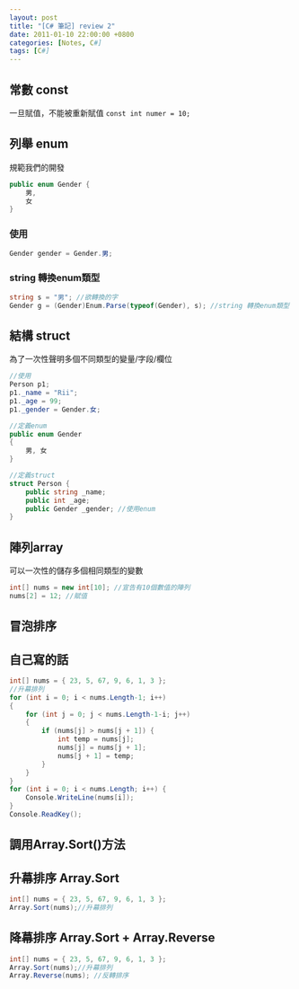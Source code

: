 ```yaml
---
layout: post
title: "[C# 筆記] review 2"
date: 2011-01-10 22:00:00 +0800
categories: [Notes, C#]
tags: [C#]
---
```


## 常數 const
一旦賦值，不能被重新賦值
`const int numer = 10;`

## 列舉 enum
規範我們的開發
```c#
public enum Gender {
	男,
	女
}
```
### 使用
```c#
Gender gender = Gender.男;
```

### string 轉換enum類型

```c#
string s = "男"; //欲轉換的字
Gender g = (Gender)Enum.Parse(typeof(Gender), s); //string 轉換enum類型
```

##  結構 struct
為了一次性聲明多個不同類型的變量/字段/欄位

```c#
//使用
Person p1;
p1._name = "Rii";
p1._age = 99;
p1._gender = Gender.女;

//定義enum
public enum Gender
{
    男, 女
}

//定義struct
struct Person {
    public string _name;
    public int _age;
    public Gender _gender; //使用enum
}
```

##  陣列array
可以一次性的儲存多個相同類型的變數
```c#
int[] nums = new int[10]; //宣告有10個數值的陣列
nums[2] = 12; //賦值
```
##  冒泡排序 

## 自己寫的話
```c#
int[] nums = { 23, 5, 67, 9, 6, 1, 3 };
//升幕排列
for (int i = 0; i < nums.Length-1; i++)
{
	for (int j = 0; j < nums.Length-1-i; j++)
	{
		if (nums[j] > nums[j + 1]) {
			int temp = nums[j];
			nums[j] = nums[j + 1];
			nums[j + 1] = temp;
        }
	}
}
for (int i = 0; i < nums.Length; i++) {
	Console.WriteLine(nums[i]);
}
Console.ReadKey();
```
## 調用Array.Sort()方法

## 升幕排序 Array.Sort
```c#
int[] nums = { 23, 5, 67, 9, 6, 1, 3 };
Array.Sort(nums);//升幕排列
```

## 降幕排序 Array.Sort + Array.Reverse
```c#
int[] nums = { 23, 5, 67, 9, 6, 1, 3 };
Array.Sort(nums);//升幕排列
Array.Reverse(nums); //反轉排序
```